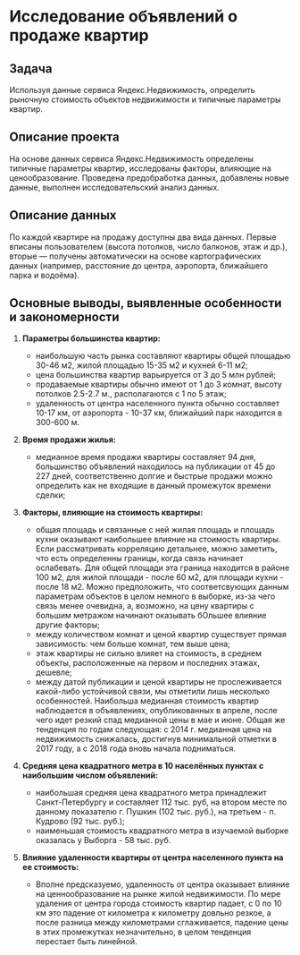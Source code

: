 # Исследование объявлений о продаже квартир

## Задача
Используя данные сервиса Яндекс.Недвижимость, определить рыночную стоимость объектов недвижимости и типичные параметры квартир.

## Описание проекта
На основе данных сервиса Яндекс.Недвижимость определены типичные параметры квартир, исследованы факторы, влияющие на ценообразование. Проведена предобработка данных, добавлены новые данные, выполнен исследовательский анализ данных.

## Описание данных 
По каждой квартире на продажу доступны два вида данных. Первые вписаны пользователем (высота потолков, число балконов, этаж и др.), вторые — получены автоматически на основе картографических данных (например, расстояние до центра, аэропорта, ближайшего парка и водоёма).

## Основные выводы, выявленные особенности и закономерности

1. **Параметры большинства квартир:**
    * наибольшую часть рынка составляют квартиры общей площадью 30-46 м2, жилой площадью 15-35 м2 и кухней 6-11 м2;
    * цена большинства квартир варьируется от 3 до 5 млн рублей;
    * продаваемые квартиры обычно имеют от 1 до 3 комнат, высоту потолков 2.5-2.7 м., располагаются с 1 по 5 этаж;
    * удаленность от центра населенного пункта обычно составляет 10-17 км, от аэропорта - 10-37 км, ближайший парк находится в 300-600 м.


2. **Время продажи жилья:**
    * медианное время продажи квартиры составляет 94 дня, большинство объявлений находилось на публикации от 45 до 227 дней, соответственно долгие и быстрые продажи можно определить как не входящие в данный промежуток времени сделки;


3. **Факторы, влияющие на стоимость квартиры:**
    * общая площадь и связанные с ней жилая площадь и площадь кухни оказывают наибольшее влияние на стоимость квартиры. Если рассматривать корреляцию детальнее, можно заметить, что есть определенны границы, когда связь начинает ослабевать. Для общей площади эта граница находится в районе 100 м2, для жилой площади - после 60 м2, для площади кухни - после 18 м2. Можно предположить, что соответсвующих данным параметрам объектов в целом немного в выборке, из-за чего связь менее очевидна, а, возможно, на цену квартиры с большим метражом начинают оказывать бОльшее влияние другие факторы;
    * между количеством комнат и ценой квартир существует прямая зависимость: чем больше комнат, тем выше цена;
    * этаж квартиры не сильно влияет на стоимость, в среднем объекты, расположенные на первом и последних этажах, дешевле;
    * между датой публикации и ценой квартиры не прослеживается какой-либо устойчивой связи, мы отметили лишь несколько особенностей. Наибольша медианная стоимость квартир наблюдается в объявлениях, опубликованных в апреле, после чего идет резкий спад медианной цены в мае и июне. Общая же тенденция по годам следующая: с 2014 г. медианная цена на недвижимость снижалась, достигнув минимальной отметки в 2017 году, а с 2018 года вновь начала подниматься.


4. **Средняя цена квадратного метра в 10 населённых пунктах с наибольшим числом объявлений:**
    * наибольшая средняя цена квадратного метра принадлежит Санкт-Петербургу и составляет 112 тыс. руб, на втором месте по данному показателю г. Пушкин (102 тыс. руб.), на третьем - п. Кудрово (92 тыс. руб.);
    * наименьшая стоимость квадратного метра в изучаемой выборке оказалась у Выборга - 58 тыс. руб.


5. **Влияние удаленности квартиры от центра населенного пункта на ее стоимость:**
    * Вполне предсказуемо, удаленность от центра оказывает влияние на ценнообразование на рынке жилой недвижимости. По мере удаления от центра города стоимость квартир падает, с 0 по 10 км это падение от километра к километру довльно резкое, а после разница между километрами сглаживается, падение цены в этих промежутках незначительно, в целом тенденция перестает быть линейной.
